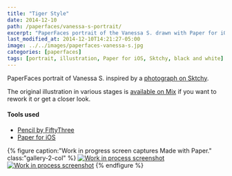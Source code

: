 ```yaml
---
title: "Tiger Style"
date: 2014-12-10
path: /paperfaces/vanessa-s-portrait/
excerpt: "PaperFaces portrait of the Vanessa S. drawn with Paper for iOS on an iPad."
last_modified_at: 2014-12-10T14:21:27-05:00
image: ../../images/paperfaces-vanessa-s.jpg
categories: [paperfaces]
tags: [portrait, illustration, Paper for iOS, Sktchy, black and white]
---
```


PaperFaces portrait of Vanessa S. inspired by a [photograph on Sktchy](https://sktchy.com/NjZR3H).

The original illustration in various stages is [available on Mix](https://mix.fiftythree.com/11098-Michael-Rose/1265535) if you want to rework it or get a closer look.

#### Tools used

- [Pencil by FiftyThree](https://www.amazon.com/FiftyThree-Digital-Stylus-Pencil-iPhone/dp/B01JJBUYR4/ref=as_li_ss_tl?keywords=pencil+53&qid=1550586265&s=gateway&sr=8-3&linkCode=ll1&tag=mademist-20&linkId=0134793cb840affff60f2e45a7f64678&language=en_US)
- [Paper for iOS](https://paper.bywetransfer.com/)

{% figure caption:"Work in progress screen captures Made with Paper." class:"gallery-2-col" %}
[![Work in process screenshot](../../images/paperfaces-vanessa-s-process-1-600.jpg)](../../images/paperfaces-vanessa-s-process-1-lg.jpg) [![Work in process screenshot](../../images/paperfaces-vanessa-s-process-2-600.jpg)](../../images/paperfaces-vanessa-s-process-2-lg.jpg)
{% endfigure %}
